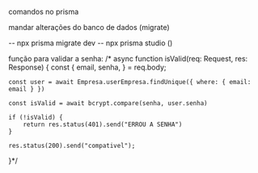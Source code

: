 <!-- -- criar as tabelas do banco de dados ok
-- ajeitar bd -->

<!-- sempre que mudar algo no controller, verificar se esta não dara errro na rota -->

comandos no prisma

mandar alterações do banco de dados (migrate)

-- npx prisma migrate dev
-- npx prisma studio ()

função para validar a senha:
/*
async function isValid(req: Request, res: Response) {
    const {
        email,
        senha,
    } = req.body;

    const user = await Empresa.userEmpresa.findUnique({ where: { email: email } })

    const isValid = await bcrypt.compare(senha, user.senha)

    if (!isValid) {
        return res.status(401).send("ERROU A SENHA")
    }

    res.status(200).send("compativel");
}*/